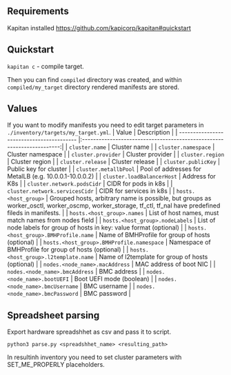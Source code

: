 ## Requirements
Kapitan installed https://github.com/kapicorp/kapitan#quickstart

## Quickstart
`kapitan c` - compile target.

Then you can find `compiled` directory was created, and within `compiled/my_target` directory rendered manifests are stored.

## Values

If you want to modify manifests you need to edit target parameters in `./inventory/targets/my_target.yml`.
| Value                                     | Description                                                            |
| ----------------------------------------- |:----------------------------------------------------------------------:|
| `cluster.name`                            | Cluster name                                                           |
| `cluster.namespace`                       | Cluster namespace                                                      |
| `cluster.provider`                        | Cluster provider                                                       |
| `cluster.region`                          | Cluster region                                                         |
| `cluster.release`                         | Cluster release                                                        |
| `cluster.publicKey`                       | Public key for cluster                                                 |
| `cluster.metallbPool`                     | Pool of addresses for MetalLB (e.g. 10.0.0.1-10.0.0.2)                 |
| `cluster.loadBalancerHost`                | Address for K8s                                                        |
| `cluster.network.podsCidr`                | CIDR for pods in k8s                                                   |
| `cluster.network.servicesCidr`            | CIDR for services in k8s                                               |
| `hosts.<host_group>`                      | Grouped hosts, arbitrary name is possible, but groups as worker_osctl, worker_oscmp, worker_storage, tf_ctl, tf_nal have predefined fileds in manifests.                          |
| `hosts.<host_group>.names`                | List of host names, must match names from nodes field                  |
| `hosts.<host_group>.nodeLabels`           | List of node labels for group of hosts in key: value format (optional) |
| `hosts.<host_group>.BMHProfile.name`      | Name of BMHProfile for group of hosts (optional)                       |
| `hosts.<host_group>.BMHProfile.namespace` | Namespace of BMHProfile for group of hosts (optional)                  |
| `hosts.<host_group>.l2template.name`      | Name of l2template for group of hosts (optional)                       |
| `nodes.<node_name>.macAddress`            | MAC address of boot NIC                                                |
| `nodes.<node_name>.bmcAddress`            | BMC address                                                            |
| `nodes.<node_name>.bootUEFI`              | Boot UEFI mode (boolean)                                               |
| `nodes.<node_name>.bmcUsername`           | BMC username                                                           |
| `nodes.<node_name>.bmcPassword`           | BMC password                                                           |


## Spreadsheet parsing
Export hardware spreadshhet as csv and pass it to script.

`python3 parse.py <spreadshhet_name> <resulting_path>`

In resultinh inventory you need to set cluster parameters with SET_ME_PROPERLY placeholders.
